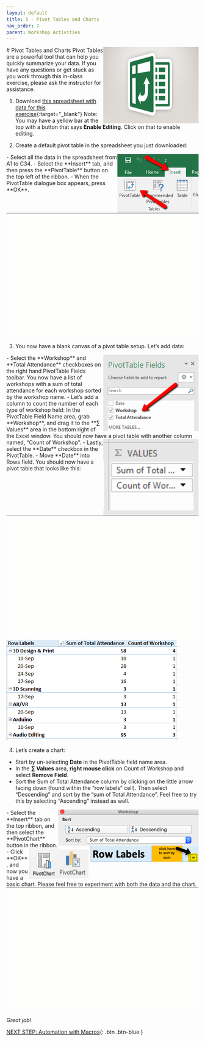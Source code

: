 ```yaml
---
layout: default
title: 5 - Pivot Tables and Charts
nav_order: 7
parent: Workshop Activities
---
```

<img src="images/excel-pivot-01.png" style="float:right;width:250px;height:200px;"> 
# Pivot Tables and Charts
Pivot Tables are a powerful tool that can help you quickly summarize your data. If you have any questions or get stuck as you work through this in-class exercise, please ask the instructor for assistance. 

1. Download [this spreadsheet with data for this exercise](docs/dsc-pivot-table.xlsx){:target="_blank"} Note: You may have a yellow bar at the top with a button that says **Enable Editing**. Click on that to enable editing.

2. Create a default pivot table in the spreadsheet you just downloaded:
<img src="images/excel-pivot-02.png" style="float:right;" alt="Insert pivot table icon."> 
  - Select all the data in the spreadsheet from A1 to C34.
  - Select the **Insert** tab, and then press the **PivotTable** button on the top left of the ribbon.
  - When the PivotTable dialogue box appears, press **OK**.
<img src="images/excel-pivot-03.gif" alt="Demonstration of Step 2."> 

3. You now have a blank canvas of a pivot table setup. Let’s add data:
<img src="images/excel-pivot-04.png" style="float:right;width:250px;height:200px;" alt="Selecting workshops and total attendance checkboxes."> 
  - Select the **Workshop** and **Total Attendance** checkboxes on the right hand PivotTable Fields toolbar. You now have a list of workshops with a sum of total attendance for each workshop sorted by the workshop name.
  - Let’s add a column to count the number of each type of workshop held: In the PivotTable Field Name area, grab **Workshop**, and drag it to the **∑ Values** area in the bottom right of the Excel window. You should now have a pivot table with another column named, “Count of Workshop”.
<img src="images/excel-pivot-05.png" style="float:right;width:250px;height:200px;" alt="Sigma Values."> 
  - Lastly, select the **Date** checkbox in the PivotTable. 
  - Move **Date** into Rows field. You should now have a pivot table that looks like this:
<img src="images/excel-pivot-06.gif" alt="Moving date into the rows field.">
<img src="images/excel-pivot-07.png" alt="Visual of the table with data.">

4. Let’s create a chart:
  - Start by un-selecting **Date** in the PivotTable field name area.
  - In the **∑ Values** area, **right mouse click** on Count of Workshop and select **Remove Field**.
  - Sort the Sum of Total Attendance column by clicking on the little arrow facing down (found within the “row labels” cell). Then select “Descending” and sort by the “sum of Total Attendance”. Feel free to try this by selecting “Ascending” instead as well.
<img src="images/excel-pivot-08.png" style="float:right;" alt="Sorting using descending andascending."> 
  <img src="images/excel-pivot-09.png" style="float:right;" alt="Arrow to click to sort.">
  - Select the **Insert** tab on the top ribbon, and then select the **PivotChart** button in the ribbon. 
<img src="images/excel-pivot-10.png" style="float:right;width:80px;height:80px;"><img src="images/excel-pivot-11.png" style="float:right;width:80px;height:80px;" alt="Pivot chart icons."> 
  - Click **OK**, and now you have a basic chart. Please feel free to experiment with both the data and the chart.<br>
<img src="images/excel-pivot-12.gif" alt="Demonstration of Step 4.">

_Great job!_

[NEXT STEP: Automation with Macros](automation-macros.html){: .btn .btn-blue }
